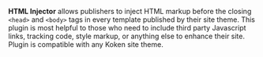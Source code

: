 **HTML Injector** allows publishers to inject HTML markup before the closing `<head>` and `<body>` tags in every template published by their site theme. This plugin is most helpful to those who need to include third party Javascript links, tracking code, style markup, or anything else to enhance their site. Plugin is compatible with any Koken site theme.